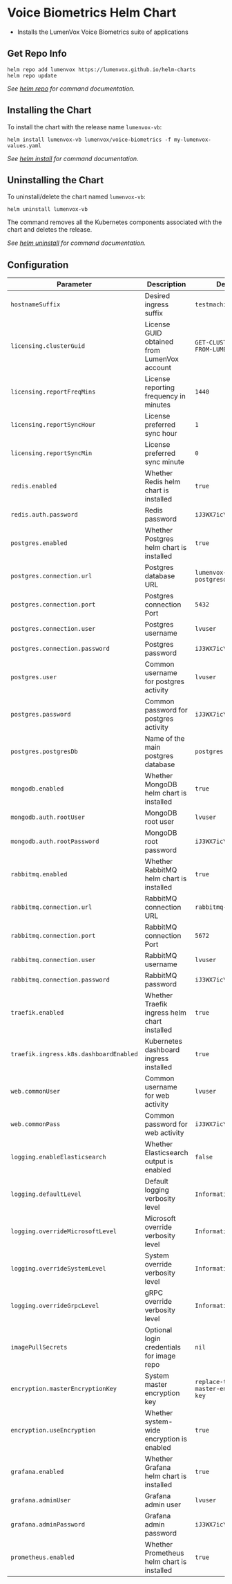 # Voice Biometrics Helm Chart

* Installs the LumenVox Voice Biometrics suite of applications

## Get Repo Info

```shell
helm repo add lumenvox https://lumenvox.github.io/helm-charts
helm repo update
```

_See [helm repo](https://helm.sh/docs/helm/helm_repo/) for command documentation._


## Installing the Chart

To install the chart with the release name `lumenvox-vb`:

```shell
helm install lumenvox-vb lumenvox/voice-biometrics -f my-lumenvox-values.yaml
```
_See [helm install](https://helm.sh/docs/helm/helm_install/) for command documentation._


## Uninstalling the Chart

To uninstall/delete the chart named `lumenvox-vb`:

```shell
helm uninstall lumenvox-vb
```

The command removes all the Kubernetes components associated with the chart and deletes the release.

_See [helm uninstall](https://helm.sh/docs/helm/helm_uninstall/) for command documentation._


## Configuration

| Parameter                                 | Description                                   | Default                                                 |
|-------------------------------------------|-----------------------------------------------|---------------------------------------------------------|
| `hostnameSuffix`                          | Desired ingress suffix                        | `testmachine.com`                                       |
| `licensing.clusterGuid`                   | License GUID obtained from LumenVox account   | `GET-CLUSTER-GUID-FROM-LUMENVOX`                        |
| `licensing.reportFreqMins`                | License reporting frequency in minutes        | `1440`                                                  |
| `licensing.reportSyncHour`                | License preferred sync hour                   | `1`                                                     |
| `licensing.reportSyncMin`                 | License preferred sync minute                 | `0`                                                     |
| `redis.enabled`                           | Whether Redis helm chart is installed         | `true`                                                  |
| `redis.auth.password`                     | Redis password                                | `iJ3WX7icYL4j3d`                                        |
| `postgres.enabled`                        | Whether Postgres helm chart is installed      | `true`                                                  |
| `postgres.connection.url`                 | Postgres database URL                         | `lumenvox-postgresql.lumenvox`                          |
| `postgres.connection.port`                | Postgres connection Port                      | `5432`                                                  |
| `postgres.connection.user`                | Postgres username                             | `lvuser`                                                |
| `postgres.connection.password`            | Postgres password                             | `iJ3WX7icYL4j3d`                                        |
| `postgres.user`                           | Common username for postgres activity         | `lvuser`                                                |
| `postgres.password`                       | Common password for postgres activity         | `iJ3WX7icYL4j3d`                                        |
| `postgres.postgresDb`                     | Name of the main postgres database            | `postgres`                                              |
| `mongodb.enabled`                         | Whether MongoDB helm chart is installed       | `true`                                                  |
| `mongodb.auth.rootUser`                   | MongoDB root user                             | `lvuser`                                                |
| `mongodb.auth.rootPassword`               | MongoDB root password                         | `iJ3WX7icYL4j3d`                                        |
| `rabbitmq.enabled`                        | Whether RabbitMQ helm chart is installed      | `true`                                                  |
| `rabbitmq.connection.url`                 | RabbitMQ connection URL                       | `rabbitmq-url`                                          |
| `rabbitmq.connection.port`                | RabbitMQ connection Port                      | `5672`                                                  |
| `rabbitmq.connection.user`                | RabbitMQ username                             | `lvuser`                                                |
| `rabbitmq.connection.password`            | RabbitMQ password                             | `iJ3WX7icYL4j3d`                                        |
| `traefik.enabled`                         | Whether Traefik ingress helm chart installed  | `true`                                                  |
| `traefik.ingress.k8s.dashboardEnabled`    | Kubernetes dashboard ingress installed        | `true`                                                  |
| `web.commonUser`                          | Common username for web activity              | `lvuser`                                                |
| `web.commonPass`                          | Common password for web activity              | `iJ3WX7icYL4j3d`                                        |
| `logging.enableElasticsearch`             | Whether Elasticsearch output is enabled       | `false`                                                 |
| `logging.defaultLevel`                    | Default logging verbosity level               | `Information`                                           |
| `logging.overrideMicrosoftLevel`          | Microsoft override verbosity level            | `Information`                                           |
| `logging.overrideSystemLevel`             | System override verbosity level               | `Information`                                           |
| `logging.overrideGrpcLevel`               | gRPC override verbosity level                 | `Information`                                           |
| `imagePullSecrets`                        | Optional login credentials for image repo     | `nil`                                                   |
| `encryption.masterEncryptionKey`          | System master encryption key                  | `replace-this-master-encryption-key`                    |
| `encryption.useEncryption`                | Whether system-wide encryption is enabled     | `true`                                                  |
| `grafana.enabled`                         | Whether Grafana helm chart is installed       | `true`                                                  |
| `grafana.adminUser`                       | Grafana admin user                            | `lvuser`                                                |
| `grafana.adminPassword`                   | Grafana admin password                        | `iJ3WX7icYL4j3d`                                        |
| `prometheus.enabled`                      | Whether Prometheus helm chart is installed    | `true`                                                  |

